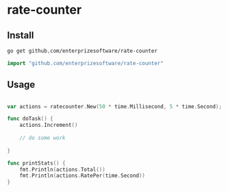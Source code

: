 # rate-counter

## Install


``` bash
go get github.com/enterprizesoftware/rate-counter
```

``` go
import "github.com/enterprizesoftware/rate-counter"
```

## Usage

``` go

var actions = ratecounter.New(50 * time.Millisecond, 5 * time.Second);

func doTask() {
    actions.Increment()
  
    // do some work
    
}

func printStats() {
    fmt.Println(actions.Total())
    fmt.Println(actions.RatePer(time.Second))
}
```